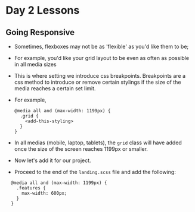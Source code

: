 # Day 2 Lessons

## Going Responsive

- Sometimes, flexboxes may not be as 'flexible' as you'd like them to be;

- For example, you'd like your grid layout to be even as often as possible in all media sizes

- This is where setting we introduce css breakpoints. Breakpoints are a css method to introduce
or remove certain stylings if the size of the media reaches a certain set limit.

- For example,

  ```
  @media all and (max-width: 1199px) {
    .grid {
      <add-this-styling>
    }
  }
  ```

- In all medias (mobile, laptop, tablets), the `grid` class will
have <add-this-styling> added once the size of the screen reaches 1199px or smaller.

- Now let's add it for our project.

- Proceed to the end of the `landing.scss` file and add the following:

```
  @media all and (max-width: 1199px) {
    .features {
      max-width: 600px;
    }
  }
```
